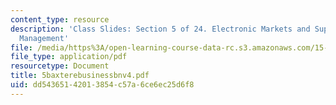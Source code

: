 ```yaml
---
content_type: resource
description: 'Class Slides: Section 5 of 24. Electronic Markets and Supply Change
  Management'
file: /media/https%3A/open-learning-course-data-rc.s3.amazonaws.com/15-566-information-technology-as-an-integrating-force-in-manufacturing-spring-2003/dd54365142013854c57a6ce6ec25d6f8_5baxterebusinessbnv4.pdf
file_type: application/pdf
resourcetype: Document
title: 5baxterebusinessbnv4.pdf
uid: dd543651-4201-3854-c57a-6ce6ec25d6f8
---
```

